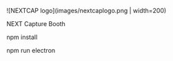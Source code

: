 ![NEXTCAP logo](images/nextcaplogo.png | width=200)

NEXT Capture Booth

npm install

npm run electron


